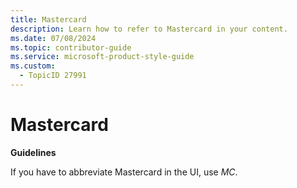 ```yaml
---
title: Mastercard
description: Learn how to refer to Mastercard in your content.
ms.date: 07/08/2024
ms.topic: contributor-guide
ms.service: microsoft-product-style-guide
ms.custom:
  - TopicID 27991
---
```



# Mastercard

**Guidelines**

If you have to abbreviate Mastercard in the UI, use *MC*.

